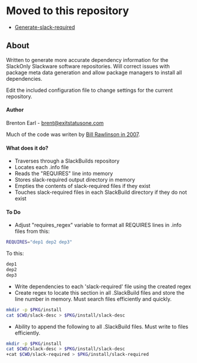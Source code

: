 # Moved to this repository

* [Generate-slack-required](https://github.com/BrentonEarl/Generate-slack-required)

## About

Written to generate more accurate dependency information for the
SlackOnly Slackware software repositories.  Will correct issues with
package meta data generation and allow package managers to install all
dependencies.

Edit the included configuration file to change settings for the current
repository.

#### Author

Brenton Earl - brent@exitstatusone.com

Much of the code was writen by [Bill Rawlinson in
2007](http://code.rawlinson.us/2007/02/ruby-directory-traversal.html).


#### What does it do?

*  Traverses through a SlackBuilds repository
*  Locates each .info file
*  Reads the "REQUIRES" line into memory
*  Stores slack-required output directory in memory
*  Empties the contents of slack-required files if they exist
*  Touches slack-required files in each SlackBuild directory if they do
   not exist

#### To Do

*  Adjust "requires_regex" variable to format all REQUIRES lines in
   .info files from this:
```bash
REQUIRES="dep1 dep2 dep3"
```
To this:
```bash
dep1
dep2
dep3
```
*  Write dependencies to each 'slack-required' file using the created
   regex
*  Create regex to locate this section in all .SlackBuild files and
   store the line number in memory.  Must search files efficiently and
   quickly.
```bash
mkdir -p $PKG/install
cat $CWD/slack-desc > $PKG/install/slack-desc
```
*  Ability to append the following to all .SlackBuild files.  Must write
   to files efficiently.
```bash
mkdir -p $PKG/install
cat $CWD/slack-desc > $PKG/install/slack-desc
+cat $CWD/slack-required > $PKG/install/slack-required
```
